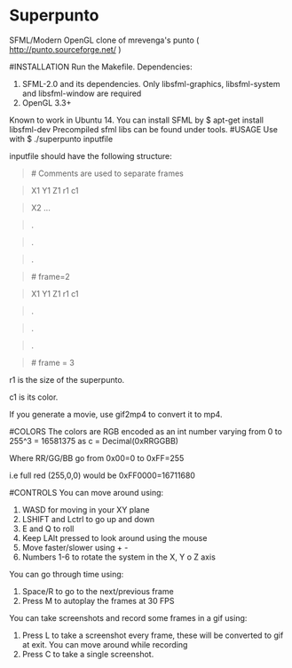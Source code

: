 # Superpunto
SFML/Modern OpenGL clone of mrevenga's punto ( http://punto.sourceforge.net/ )

#INSTALLATION
Run the Makefile.
Dependencies:

1. SFML-2.0 and its dependencies. Only libsfml-graphics, libsfml-system and libsfml-window are required
2. OpenGL 3.3+

Known to work in Ubuntu 14. You can install SFML by $ apt-get install libsfml-dev
Precompiled sfml libs can be found under tools.
#USAGE
Use with $ ./superpunto inputfile

inputfile should have the following structure:
>\# Comments are used to separate frames

>X1 Y1 Z1 r1 c1

>X2 ...

>.

>.

>.

>\# frame=2

>X1 Y1 Z1 r1 c1

>.

>.

>.

>\# frame = 3

r1 is the size of the superpunto.

c1 is its color.

If you generate a movie, use gif2mp4 to convert it to mp4.

#COLORS
The colors are RGB encoded as an int number varying from 0 to 255^3 = 16581375 as c = Decimal(0xRRGGBB)

Where RR/GG/BB go from 0x00=0 to 0xFF=255

i.e full red (255,0,0) would be 0xFF0000=16711680

#CONTROLS
You can move around using:

1. WASD for moving in your XY plane
2. LSHIFT and Lctrl to go up and down
3. E and Q to roll
4. Keep LAlt pressed to look around using the mouse
5. Move faster/slower using + -
6. Numbers 1-6 to rotate the system in the X, Y o Z axis 

You can go through time using:

1. Space/R to go to the next/previous frame
2. Press M to autoplay the frames at 30 FPS

You can take screenshots and record some frames in a gif using:

1. Press L to take a screenshot every frame, these will be converted to gif at exit. You can move around while recording
2. Press C to take a single screenshot.






